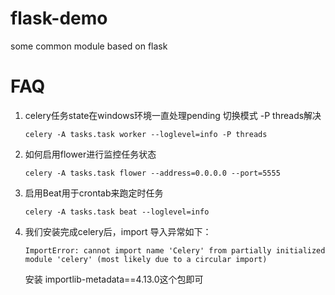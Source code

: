 # flask-demo
some common module based on flask


# FAQ
1. celery任务state在windows环境一直处理pending
    切换模式 -P threads解决
    ```
   celery -A tasks.task worker --loglevel=info -P threads
   ```
2. 如何启用flower进行监控任务状态
    ```
   celery -A tasks.task flower --address=0.0.0.0 --port=5555
   ```
3. 启用Beat用于crontab来跑定时任务
    ```
   celery -A tasks.task beat --loglevel=info
   ```
4. 我们安装完成celery后，import 导入异常如下：
    ```
   ImportError: cannot import name 'Celery' from partially initialized module 'celery' (most likely due to a circular import) 
   ```
   安装 importlib-metadata==4.13.0这个包即可

